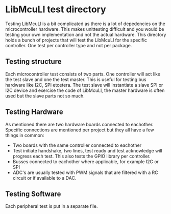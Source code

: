 # LibMcuLl test directory
Testing LibMcuLl is a bit complicated as there is a lot of depedencies on the microcontroller hardware. This makes unittesting difficult and you would be testing your own implementation and not the actual hardware.
This directory holds a bunch of projects that will test the LibMcuLl for the specific controller. One test per controller type and not per package.
## Testing structure
Each microcontroller test consists of two parts. One controller will act like the test slave and one the test master. This is useful for testing bus hardware like I2C, SPI etcetera. The test slave will instantiate a slave SPI or I2C device and exercise the code of LibMcuLl, the master hardware is often used but the slave parts not so much.
## Testing Hardware
As mentioned there are two hardware boards connected to eachother. Specific connections are mentioned per project but they all have a few things in common:
* Two boards with the same controller connected to eachother
* Test initiate handshake, two lines, test ready and test acknowledge will progress each test. This also tests the GPIO library per controller.
* Busses connected to eachother where applicable, for example I2C or SPI
* ADC's are usually tested with PWM signals that are filtered with a RC circuit or if available to a DAC.
## Testing Software
Each peripheral test is put in a separate file.